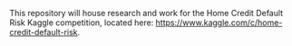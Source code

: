 This repository will house research and work for the Home Credit Default Risk Kaggle competition, located here: https://www.kaggle.com/c/home-credit-default-risk.
